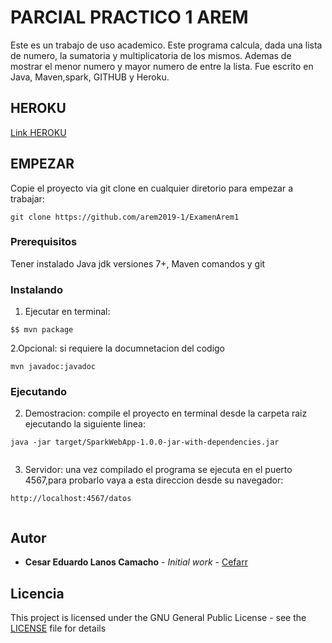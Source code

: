 # PARCIAL PRACTICO 1 AREM

Este es un trabajo de uso academico. Este programa calcula, dada una lista de numero, la sumatoria y multiplicatoria de los mismos. 
Ademas de mostrar el menor numero y mayor numero de entre la lista. Fue escrito en Java, Maven,spark, GITHUB y Heroku.


## HEROKU

[Link HEROKU]()


## EMPEZAR

Copie el proyecto via git clone en cualquier diretorio para empezar a trabajar:
```
git clone https://github.com/arem2019-1/ExamenArem1
```

### Prerequisitos

Tener instalado Java jdk versiones 7+, Maven comandos y git

### Instalando

1. Ejecutar en terminal:

```
$$ mvn package
```
2.Opcional:
si requiere la documnetacion del codigo

```
mvn javadoc:javadoc
```
### Ejecutando

2. Demostracion:
  compile el proyecto en terminal desde la carpeta raiz ejecutando la siguiente linea:
  
```
java -jar target/SparkWebApp-1.0.0-jar-with-dependencies.jar
  
```

3. Servidor:
una vez compilado el programa se ejecuta en el puerto 4567,para probarlo vaya a esta direccion desde su navegador:
```
http://localhost:4567/datos
  
```


## Autor

* **Cesar Eduardo Lanos Camacho** - *Initial work* - [Cefarr](https://github.com/Cefarr)


## Licencia

This project is licensed under the GNU General Public License - see the [LICENSE](LICENSE) file for details


